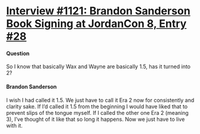 # [Interview #1121: Brandon Sanderson Book Signing at JordanCon 8, Entry #28](https://www.theoryland.com/intvmain.php?i=1121#28)

#### Question

So I know that basically Wax and Wayne are basically 1.5, has it turned into 2?

#### Brandon Sanderson

I wish I had called it 1.5. We just have to call it Era 2 now for consistently and clarity sake. If I’d called it 1.5 from the beginning I would have liked that to prevent slips of the tongue myself. If I called the other one Era 2 (meaning 3), I’ve thought of it like that so long it happens. Now we just have to live with it.

